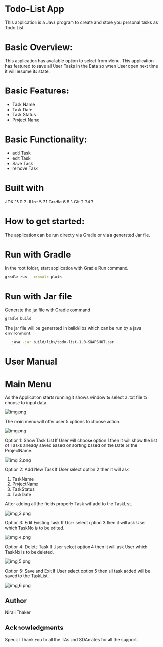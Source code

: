 # Todo-List App

This application is a Java program to create and store you personal tasks as Todo List.

# Basic Overview:

This application has available option to select from Menu. This application has featured to save all User Tasks in the Data so when User open next time it will resume its state.

# Basic Features:

- Task Name
- Task Date
- Task Status
- Project Name

# Basic Functionality:
- add Task
- edit Task
- Save Task
- remove Task

# Built with

JDK 15.0.2
JUnit 5.7.1
Gradle 6.8.3
Git 2.24.3

# How to get started:

The application can be run directly via Gradle or via a generated Jar file.

# Run with Gradle

In the root folder, start application with Gradle Run command.
```bash
gradle run --console plain
````
# Run with Jar file

Generate the jar file with Gradle command
```bash
gradle build
```
The jar file will be generated in build/libs which can be run by a java environment.

```bash
   java -jar build/libs/todo-list-1.0-SNAPSHOT.jar
```

# User Manual

# Main Menu

As the Application starts running it shows window to select a .txt file to choose to input data.

![img.png](files/input_reader.png)

The main menu will offer user 5 options to choose action.

![img.png](files/welcome.png)

Option 1: Show Task List 
If User will choose option 1 then it will show the list of Tasks already saved based on sorting based on the Date or the ProjectName.

![img_2.png](files/view_task_after_exit.png)

Option 2: Add New Task
If User select option 2 then it will ask 
1. TaskName
2. ProjectName
3. TaskStatus
4. TaskDate

After adding all the fields properly Task will add to the TaskList.

![img_3.png](files/ADDTASK.png)

Option 3: Edit Existing Task
If User select option 3 then it will ask User which TaskNo is to be edited.

![img_4.png](files/edit_task.png)

Option 4: Delete Task
If User select option 4 then it will ask User which TaskNo is to be deleted.

![img_5.png](files/delete_task.png)

Option 5: Save and Exit
If User select option 5 then all task added will be saved to the TaskList.

![img_6.png](files/save_exit.png)

## Author 

Nirali Thaker

## Acknowledgments

Special Thank you to all the TAs and SDAmates for all the support.


